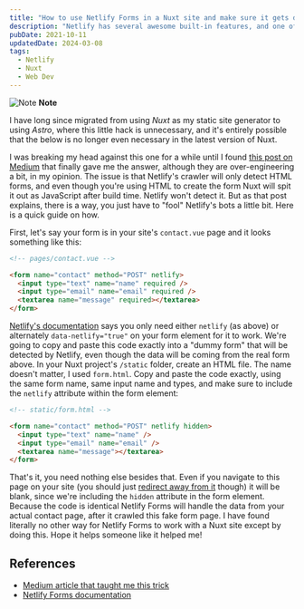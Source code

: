 ```yaml
---
title: "How to use Netlify Forms in a Nuxt site and make sure it gets detected"
description: "Netlify has several awesome built-in features, and one of them is Netlify Forms, which essentially handles the back-end of your forms in most cases. But when hosting your Nuxt site on Netlify, it may not detect it even after you follow the instructions in their documentation, usually because there's one key trick missing that just makes it work. So let's discuss that trick and make sure Netlify Forms does what it's supposed to."
pubDate: 2021-10-11
updatedDate: 2024-03-08
tags:
  - Netlify
  - Nuxt
  - Web Dev
---
```


<div>
  <div class="note">
    <span>
      <img src="/assets/note.svg" class="note-icon" alt="Note" loading="eager" decoding="async" />
      <b>Note</b>
    </span>
    <p>
      I have long since migrated from using <em>Nuxt</em> as my static site generator to using <em>Astro</em>, where this little hack is unnecessary, and it's entirely possible that the below is no longer even necessary in the latest version of Nuxt.
    </p>
  </div>
</div>

I was breaking my head against this one for a while until I found <a href="https://medium.com/@kimbjrkman/adding-netlify-forms-on-your-nuxt-website-20ffba3e5ba8" target="_blank">this post on Medium</a> that finally gave me the answer, although they are over-engineering a bit, in my opinion. The issue is that Netlify's crawler will only detect HTML forms, and even though you're using HTML to create the form Nuxt will spit it out as JavaScript after build time. Netlify won't detect it. But as that post explains, there is a way, you just have to "fool" Netlify's bots a little bit. Here is a quick guide on how.

First, let's say your form is in your site's `contact.vue` page and it looks something like this:

```html
<!-- pages/contact.vue -->

<form name="contact" method="POST" netlify>
  <input type="text" name="name" required />
  <input type="email" name="email" required />
  <textarea name="message" required></textarea>
</form>
```

<a href="https://docs.netlify.com/forms/setup/" target="_blank">Netlify's documentation</a> says you only need either `netlify` (as above) or alternately `data-netlify="true"` on your form element for it to work. We're going to copy and paste this code exactly into a "dummy form" that will be detected by Netlify, even though the data will be coming from the real form above. In your Nuxt project's `/static` folder, create an HTML file. The name doesn't matter, I used `form.html`. Copy and paste the code exactly, using the same form name, same input name and types, and make sure to include the `netlify` attribute within the form element:

```html
<!-- static/form.html -->

<form name="contact" method="POST" netlify hidden>
  <input type="text" name="name" />
  <input type="email" name="email" />
  <textarea name="message"></textarea>
</form>
```

That's it, you need nothing else besides that. Even if you navigate to this page on your site (you should just <a href="https://docs.netlify.com/routing/redirects/" target="_blank">redirect away from it</a> though) it will be blank, since we're including the `hidden` attribute in the form element. Because the code is identical Netlify Forms will handle the data from your actual contact page, after it crawled this fake form page. I have found literally no other way for Netlify Forms to work with a Nuxt site except by doing this. Hope it helps someone like it helped me!

## References

- <a href="https://medium.com/@kimbjrkman/adding-netlify-forms-on-your-nuxt-website-20ffba3e5ba8" target="_blank" rel="noopener noreferrer">Medium article that taught me this trick</a>
- <a href="https://docs.netlify.com/forms/setup/" target="_blank">Netlify Forms documentation</a>
